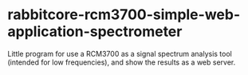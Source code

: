 # rabbitcore-rcm3700-simple-web-application-spectrometer
Little program for use a RCM3700 as a signal spectrum analysis tool (intended for low frequencies), and show the results as a web server.
